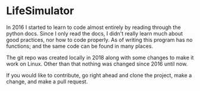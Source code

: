 # LifeSimulator
In 2016 I started to learn to code almost entirely by reading through the python docs.
Since I only read the docs, I didn't really learn much about good practices, nor how to code properly.
As of writing this program has no functions; and the same code can be found in many places.

The git repo was created locally in 2018 along with some changes to make it work on Linux.
Other than that nothing was changed since 2016 until now.

If you would like to contribute, go right ahead and clone the project, make a change, and make a pull request.
